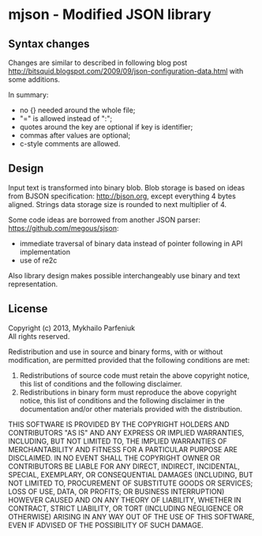 mjson - Modified JSON library
====

Syntax changes
----

Changes are similar to described in following blog post  http://bitsquid.blogspot.com/2009/09/json-configuration-data.html with some additions.

In summary:

 - no {} needed around the whole file;
 - "=" is allowed instead of ":";
 - quotes around the key are optional if key is identifier;
 - commas after values are optional;
 - c-style comments are allowed.

Design
----

Input text is transformed into binary blob. Blob storage is based on ideas from BJSON specification: http://bjson.org, except everything 4 bytes aligned. Strings data storage size is rounded to next multiplier of 4.

Some code ideas are borrowed from another JSON parser: https://github.com/megous/sjson:

 - immediate traversal of binary data instead of pointer following in API implementation
 - use of re2c

Also library design makes possible interchangeably use binary and text representation.
 
License
----

Copyright (c) 2013, Mykhailo Parfeniuk  
All rights reserved.

Redistribution and use in source and binary forms, with or without
modification, are permitted provided that the following conditions are met: 

1. Redistributions of source code must retain the above copyright notice, this
   list of conditions and the following disclaimer. 
2. Redistributions in binary form must reproduce the above copyright notice,
   this list of conditions and the following disclaimer in the documentation
   and/or other materials provided with the distribution. 

THIS SOFTWARE IS PROVIDED BY THE COPYRIGHT HOLDERS AND CONTRIBUTORS "AS IS" AND
ANY EXPRESS OR IMPLIED WARRANTIES, INCLUDING, BUT NOT LIMITED TO, THE IMPLIED
WARRANTIES OF MERCHANTABILITY AND FITNESS FOR A PARTICULAR PURPOSE ARE
DISCLAIMED. IN NO EVENT SHALL THE COPYRIGHT OWNER OR CONTRIBUTORS BE LIABLE FOR
ANY DIRECT, INDIRECT, INCIDENTAL, SPECIAL, EXEMPLARY, OR CONSEQUENTIAL DAMAGES
(INCLUDING, BUT NOT LIMITED TO, PROCUREMENT OF SUBSTITUTE GOODS OR SERVICES;
LOSS OF USE, DATA, OR PROFITS; OR BUSINESS INTERRUPTION) HOWEVER CAUSED AND
ON ANY THEORY OF LIABILITY, WHETHER IN CONTRACT, STRICT LIABILITY, OR TORT
(INCLUDING NEGLIGENCE OR OTHERWISE) ARISING IN ANY WAY OUT OF THE USE OF THIS
SOFTWARE, EVEN IF ADVISED OF THE POSSIBILITY OF SUCH DAMAGE.
